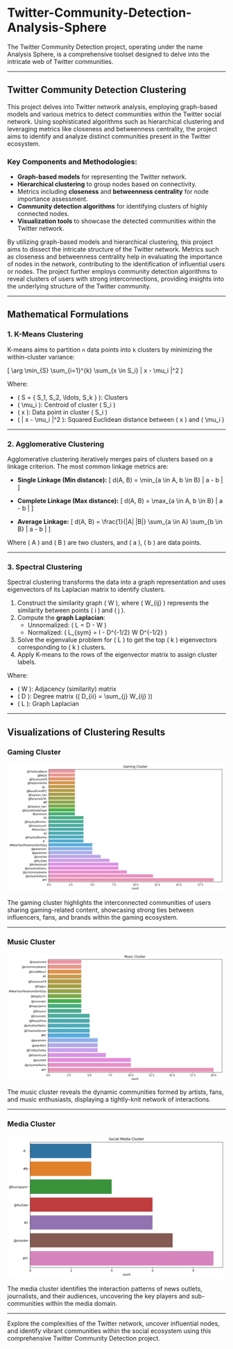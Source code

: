 # Twitter-Community-Detection-Analysis-Sphere
The Twitter Community Detection project, operating under the name Analysis Sphere, is a comprehensive toolset designed to delve into the intricate web of Twitter communities. 

----

## Twitter Community Detection Clustering

This project delves into Twitter network analysis, employing graph-based models and various metrics to detect communities within the Twitter social network. Using sophisticated algorithms such as hierarchical clustering and leveraging metrics like closeness and betweenness centrality, the project aims to identify and analyze distinct communities present in the Twitter ecosystem.

### Key Components and Methodologies:
- **Graph-based models** for representing the Twitter network.
- **Hierarchical clustering** to group nodes based on connectivity.
- Metrics including **closeness** and **betweenness centrality** for node importance assessment.
- **Community detection algorithms** for identifying clusters of highly connected nodes.
- **Visualization tools** to showcase the detected communities within the Twitter network.

By utilizing graph-based models and hierarchical clustering, this project aims to dissect the intricate structure of the Twitter network. Metrics such as closeness and betweenness centrality help in evaluating the importance of nodes in the network, contributing to the identification of influential users or nodes. The project further employs community detection algorithms to reveal clusters of users with strong interconnections, providing insights into the underlying structure of the Twitter community.

----

## Mathematical Formulations

### 1. K-Means Clustering
K-means aims to partition `n` data points into `k` clusters by minimizing the within-cluster variance:

\[
\arg \min_{S} \sum_{i=1}^{k} \sum_{x \in S_i} \| x - \mu_i \|^2
\]

Where:
- \( S = \{ S_1, S_2, \ldots, S_k \} \): Clusters
- \( \mu_i \): Centroid of cluster \( S_i \)
- \( x \): Data point in cluster \( S_i \)
- \( \| x - \mu_i \|^2 \): Squared Euclidean distance between \( x \) and \( \mu_i \)

---

### 2. Agglomerative Clustering
Agglomerative clustering iteratively merges pairs of clusters based on a linkage criterion. The most common linkage metrics are:

- **Single Linkage (Min distance):**
\[
d(A, B) = \min_{a \in A, b \in B} \| a - b \|
\]

- **Complete Linkage (Max distance):**
\[
d(A, B) = \max_{a \in A, b \in B} \| a - b \|
\]

- **Average Linkage:**
\[
d(A, B) = \frac{1}{|A| |B|} \sum_{a \in A} \sum_{b \in B} \| a - b \|
\]

Where \( A \) and \( B \) are two clusters, and \( a \), \( b \) are data points.

---

### 3. Spectral Clustering
Spectral clustering transforms the data into a graph representation and uses eigenvectors of its Laplacian matrix to identify clusters.

1. Construct the similarity graph \( W \), where \( W_{ij} \) represents the similarity between points \( i \) and \( j \).
2. Compute the **graph Laplacian**:
   - Unnormalized: \( L = D - W \)
   - Normalized: \( L_{sym} = I - D^{-1/2} W D^{-1/2} \)
3. Solve the eigenvalue problem for \( L \) to get the top \( k \) eigenvectors corresponding to \( k \) clusters.
4. Apply K-means to the rows of the eigenvector matrix to assign cluster labels.

Where:
- \( W \): Adjacency (similarity) matrix
- \( D \): Degree matrix (\( D_{ii} = \sum_{j} W_{ij} \))
- \( L \): Graph Laplacian

---

## Visualizations of Clustering Results

### Gaming Cluster
![Gaming Cluster](Gaming.jpeg)

The gaming cluster highlights the interconnected communities of users sharing gaming-related content, showcasing strong ties between influencers, fans, and brands within the gaming ecosystem.

---

### Music Cluster
![Music Cluster](Music.jpeg)

The music cluster reveals the dynamic communities formed by artists, fans, and music enthusiasts, displaying a tightly-knit network of interactions.

---

### Media Cluster
![Media Cluster](Media.jpeg)

The media cluster identifies the interaction patterns of news outlets, journalists, and their audiences, uncovering the key players and sub-communities within the media domain.

---

Explore the complexities of the Twitter network, uncover influential nodes, and identify vibrant communities within the social ecosystem using this comprehensive Twitter Community Detection project.
